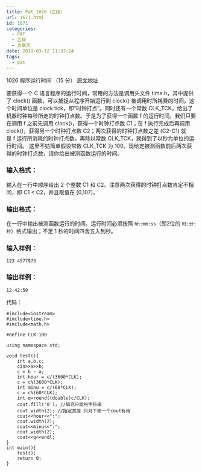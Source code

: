```yaml
---
title: Pat_1026（乙级）
url: 1671.html
id: 1671
categories:
  - PAT
  - 乙级
  - 文章页
date: 2019-03-12 11:37:24
tags:
  - pat
---
```


1026 程序运行时间 （15 分） [原文地址](https://pintia.cn/problem-sets/994805260223102976/problems/994805295203598336)

要获得一个 C 语言程序的运行时间，常用的方法是调用头文件 time.h，其中提供了 clock() 函数，可以捕捉从程序开始运行到 clock() 被调用时所耗费的时间。这个时间单位是 clock tick，即“时钟打点”。同时还有一个常数 CLK_TCK，给出了机器时钟每秒所走的时钟打点数。于是为了获得一个函数 f 的运行时间，我们只要在调用 f 之前先调用 clock()，获得一个时钟打点数 C1；在 f 执行完成后再调用 clock()，获得另一个时钟打点数 C2；两次获得的时钟打点数之差 (C2-C1) 就是 f 运行所消耗的时钟打点数，再除以常数 CLK\_TCK，就得到了以秒为单位的运行时间。 这里不妨简单假设常数 CLK\_TCK 为 100。现给定被测函数前后两次获得的时钟打点数，请你给出被测函数运行的时间。

### 输入格式：

输入在一行中顺序给出 2 个整数 C1 和 C2。注意两次获得的时钟打点数肯定不相同，即 C1 < C2，并且取值在 \[0,10​7​​\]。

### 输出格式：

在一行中输出被测函数运行的时间。运行时间必须按照 `hh:mm:ss`（即2位的 `时:分:秒`）格式输出；不足 1 秒的时间四舍五入到秒。

### 输入样例：

    123 4577973
    

### 输出样例：

    12:42:59

代码：
```
#include<iostream>
#include<time.h>
#include<math.h>

#define CLK 100

using namespace std;

void test(){
    int a,b,c;
    cin>>a>>b;
    c = b - a;
    int hour = c/(3600*CLK);
    c = c%(3600*CLK);
    int minu = c/(60*CLK);
    c = c%(60*CLK);
    int q=round((double)c/CLK);
    cout.fill('0'); //填充只能用字符串
    cout.width(2); //指定宽度 只对下面一个cout有用
    cout<<hour<<":";
    cout.width(2);
    cout<<minu<<":";
    cout.width(2);
    cout<<q<<endl;
}
int main(){
    test();
    return 0;
}
```